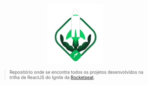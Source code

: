 <p align="center">
   <img src="https://raw.githubusercontent.com/tavareshenrique/ignite-reactjs/a11afefe824866f24dd3f9e1cc6e6e9530376ad1/%40assets/img/logo.svg" alt="Ignite" width="180"/>
</p>

> Repositório onde se encontra todos os projetos desenvolvidos na trilha de ReactJS do Ignite da [Rocketseat](https://github.com/Rocketseat).
